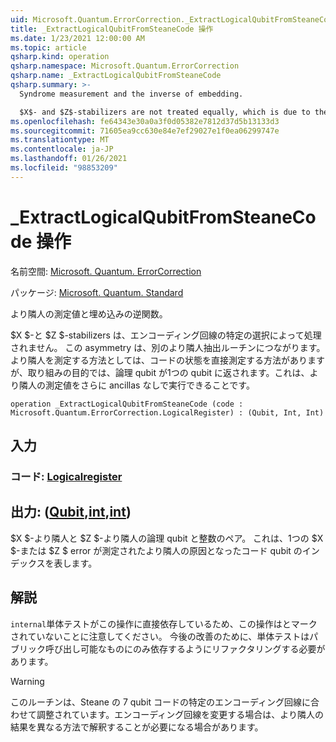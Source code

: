 ```yaml
---
uid: Microsoft.Quantum.ErrorCorrection._ExtractLogicalQubitFromSteaneCode
title: _ExtractLogicalQubitFromSteaneCode 操作
ms.date: 1/23/2021 12:00:00 AM
ms.topic: article
qsharp.kind: operation
qsharp.namespace: Microsoft.Quantum.ErrorCorrection
qsharp.name: _ExtractLogicalQubitFromSteaneCode
qsharp.summary: >-
  Syndrome measurement and the inverse of embedding.

  $X$- and $Z$-stabilizers are not treated equally, which is due to the particular choice of the encoding circuit. This asymmetry leads to a different syndrome extraction routine. One could measure the syndrome by measuring multi-qubit Pauli operator directly on the code state, but for the distillation purpose the logical qubit is returned into a single qubit, in course of which the syndrome measurements can be done without further ancillas.
ms.openlocfilehash: fe64343e30a0a3f0d05382e7812d37d5b13133d3
ms.sourcegitcommit: 71605ea9cc630e84e7ef29027e1f0ea06299747e
ms.translationtype: MT
ms.contentlocale: ja-JP
ms.lasthandoff: 01/26/2021
ms.locfileid: "98853209"
---
```

# <a name="_extractlogicalqubitfromsteanecode-operation"></a>_ExtractLogicalQubitFromSteaneCode 操作

名前空間: [Microsoft. Quantum. ErrorCorrection](xref:Microsoft.Quantum.ErrorCorrection)

パッケージ: [Microsoft. Quantum. Standard](https://nuget.org/packages/Microsoft.Quantum.Standard)


より隣人の測定値と埋め込みの逆関数。

$X $-と $Z $-stabilizers は、エンコーディング回線の特定の選択によって処理されません。
この asymmetry は、別のより隣人抽出ルーチンにつながります。
より隣人を測定する方法としては、コードの状態を直接測定する方法がありますが、取り組みの目的では、論理 qubit が1つの qubit に返されます。これは、より隣人の測定値をさらに ancillas なしで実行できることです。

```qsharp
operation _ExtractLogicalQubitFromSteaneCode (code : Microsoft.Quantum.ErrorCorrection.LogicalRegister) : (Qubit, Int, Int)
```


## <a name="input"></a>入力

### <a name="code--logicalregister"></a>コード: [Logicalregister](xref:Microsoft.Quantum.ErrorCorrection.LogicalRegister)





## <a name="output--qubitintint"></a>出力: ([Qubit](xref:microsoft.quantum.lang-ref.qubit),[int](xref:microsoft.quantum.lang-ref.int),[int](xref:microsoft.quantum.lang-ref.int))

$X $-より隣人と $Z $-より隣人の論理 qubit と整数のペア。
これは、1つの $X $-または $Z $ error が測定されたより隣人の原因となったコード qubit のインデックスを表します。

## <a name="remarks"></a>解説

`internal`単体テストがこの操作に直接依存しているため、この操作はとマークされていないことに注意してください。 今後の改善のために、単体テストはパブリック呼び出し可能なものにのみ依存するようにリファクタリングする必要があります。

> [!WARNING]
> このルーチンは、Steane の 7 qubit コードの特定のエンコーディング回線に合わせて調整されています。エンコーディング回線を変更する場合は、より隣人の結果を異なる方法で解釈することが必要になる場合があります。
